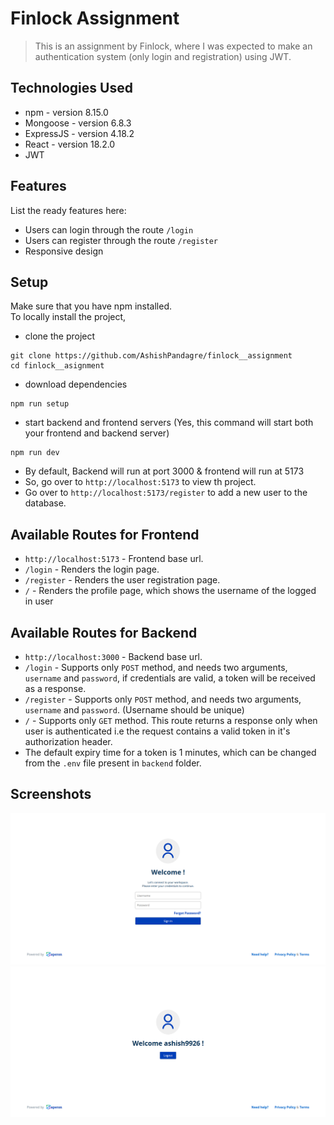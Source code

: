 # Finlock Assignment
> This is an assignment by Finlock, where I was expected to make an authentication system (only login and registration) using JWT.
<!-- > Live demo [_here_](https://www.example.com). If you have the project hosted somewhere, include the link here. -->


## Technologies Used
- npm - version 8.15.0
- Mongoose - version 6.8.3
- ExpressJS - version 4.18.2
- React - version 18.2.0
- JWT


## Features
List the ready features here:
- Users can login through the route `/login`
- Users can register through the route `/register`
- Responsive design


## Setup
Make sure that you have npm installed. <br>
To locally install the project,
- clone the project
```
git clone https://github.com/AshishPandagre/finlock__assignment
cd finlock__asignment
```
- download dependencies
```
npm run setup
```
- start backend and frontend servers (Yes, this command will start both your frontend and backend server)
```
npm run dev
```
- By default, Backend will run at port 3000 & frontend will run at 5173
- So, go over to `http://localhost:5173` to view th project.
- Go over to `http://localhost:5173/register` to add a new user to the database.


## Available Routes for Frontend
- `http://localhost:5173` - Frontend base url.
- `/login` - Renders the login page.
- `/register` - Renders the user registration page.
- `/` - Renders the profile page, which shows the username of the logged in user


## Available Routes for Backend
- `http://localhost:3000` - Backend base url.
- `/login` - Supports only `POST` method, and needs two arguments, `username` and `password`, if credentials are valid, a token will be received as a response.
- `/register` - Supports only `POST` method, and needs two arguments, `username` and `password`. (Username should be unique)
- `/` - Supports only `GET` method. This route returns a response only when user is authenticated i.e the request contains a valid token in it's authorization header.
- The default expiry time for a token is 1 minutes, which can be changed from the `.env` file present in `backend` folder. 


## Screenshots
![Login/Register page design](./screenshots/1.PNG)
![profile page design](./screenshots/2.PNG)
